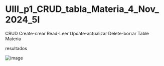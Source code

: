 # UIII_p1_CRUD_tabla_Materia_4_Nov_2024_5I
CRUD Create-crear Read-Leer Update-actualizar Delete-borrar Table Materia

resultados

![image](https://github.com/user-attachments/assets/7244b37b-20bf-4c2f-88f9-8c690adaf393)


